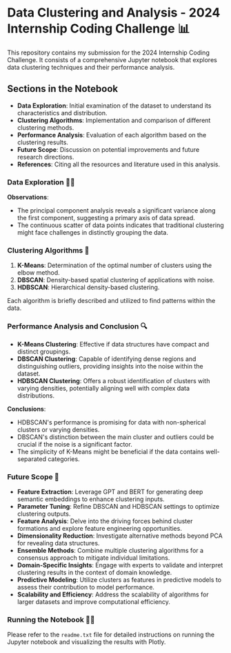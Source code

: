 # Data Clustering and Analysis - 2024 Internship Coding Challenge 📊

This repository contains my submission for the 2024 Internship Coding Challenge. It consists of a comprehensive Jupyter notebook that explores data clustering techniques and their performance analysis.

## Sections in the Notebook

- **Data Exploration**: Initial examination of the dataset to understand its characteristics and distribution.
- **Clustering Algorithms**: Implementation and comparison of different clustering methods.
- **Performance Analysis**: Evaluation of each algorithm based on the clustering results.
- **Future Scope**: Discussion on potential improvements and future research directions.
- **References**: Citing all the resources and literature used in this analysis.

### Data Exploration 🕵️‍♂️

**Observations**:

- The principal component analysis reveals a significant variance along the first component, suggesting a primary axis of data spread.
- The continuous scatter of data points indicates that traditional clustering might face challenges in distinctly grouping the data.

### Clustering Algorithms 🧮

1. **K-Means**: Determination of the optimal number of clusters using the elbow method.
2. **DBSCAN**: Density-based spatial clustering of applications with noise.
3. **HDBSCAN**: Hierarchical density-based clustering.

Each algorithm is briefly described and utilized to find patterns within the data.

### Performance Analysis and Conclusion 🔍

- **K-Means Clustering**: Effective if data structures have compact and distinct groupings.
- **DBSCAN Clustering**: Capable of identifying dense regions and distinguishing outliers, providing insights into the noise within the dataset.
- **HDBSCAN Clustering**: Offers a robust identification of clusters with varying densities, potentially aligning well with complex data distributions.

**Conclusions**:

- HDBSCAN's performance is promising for data with non-spherical clusters or varying densities.
- DBSCAN's distinction between the main cluster and outliers could be crucial if the noise is a significant factor.
- The simplicity of K-Means might be beneficial if the data contains well-separated categories.

### Future Scope 🚀

- **Feature Extraction**: Leverage GPT and BERT for generating deep semantic embeddings to enhance clustering inputs.
- **Parameter Tuning**: Refine DBSCAN and HDBSCAN settings to optimize clustering outputs.
- **Feature Analysis**: Delve into the driving forces behind cluster formations and explore feature engineering opportunities.
- **Dimensionality Reduction**: Investigate alternative methods beyond PCA for revealing data structures.
- **Ensemble Methods**: Combine multiple clustering algorithms for a consensus approach to mitigate individual limitations.
- **Domain-Specific Insights**: Engage with experts to validate and interpret clustering results in the context of domain knowledge.
- **Predictive Modeling**: Utilize clusters as features in predictive models to assess their contribution to model performance.
- **Scalability and Efficiency**: Address the scalability of algorithms for larger datasets and improve computational efficiency.

### Running the Notebook 🏃‍♀️

Please refer to the `readme.txt` file for detailed instructions on running the Jupyter notebook and visualizing the results with Plotly.

